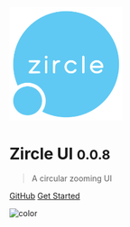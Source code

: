 
<img src="_images/logo-bold.svg" width="200">


# Zircle UI <small>0.0.8</small>

> A circular zooming UI

[GitHub](https://github.com/zircleui/zircleUI)
[Get Started](#introduction)

![color](#283237)